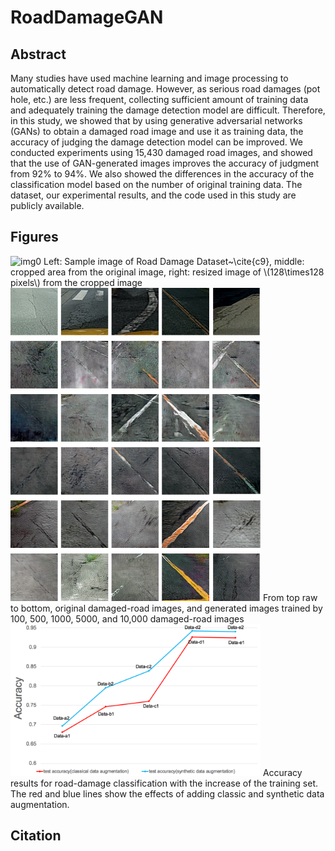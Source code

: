 # RoadDamageGAN

## Abstract
Many studies have used machine learning and image processing to automatically detect road damage.
However, as serious road damages (pot hole, etc.) are less frequent, collecting sufficient amount of training data and adequately training the damage detection model are difficult.
Therefore, in this study, we showed that by using generative adversarial networks (GANs) to obtain a damaged road image and use it as training data, the accuracy of judging the damage detection model can be improved. We conducted experiments using 15,430 damaged road images, and showed that the use of GAN-generated images improves the accuracy of judgment from 92% to 94%. We also showed the differences in the accuracy of the classification model based on the number of original training data. The dataset, our experimental results, and the code used in this study are publicly available.

## Figures

<img alt="img0" src="https://github.com/sekilab/RoadDamageGAN/sampleImages.pdf" width="400px"/>
Left: Sample image of Road Damage Dataset~\cite{c9}, middle: cropped area from the original image, right: resized image of \(128\times128 pixels\) from the cropped image


<img alt="img1" src="./sampleImages.pdf" width="400px"/>
From top raw to bottom, original damaged-road images, and generated images trained by 100, 500, 1000, 5000, and 10,000 damaged-road images

<img alt="img2" src="./plotAccuracy.pdf" width="400px"/>
Accuracy results for road-damage classification with the increase of the training set. The red and blue lines show the effects of adding classic and synthetic data augmentation.

## Citation


